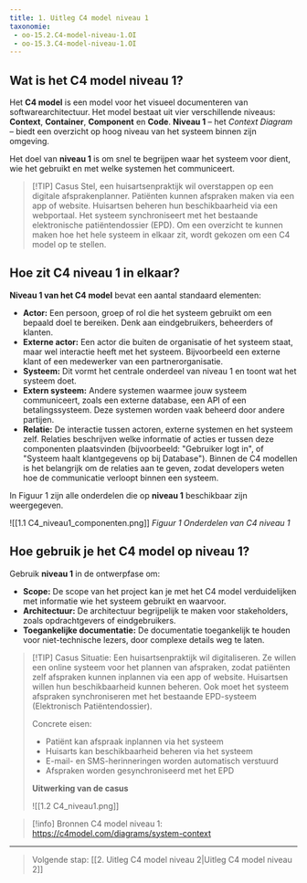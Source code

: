 ```yaml
---
title: 1. Uitleg C4 model niveau 1
taxonomie:
 - oo-15.2.C4-model-niveau-1.OI
 - oo-15.3.C4-model-niveau-1.OI
---
```


## Wat is het C4 model niveau 1?
Het **C4 model** is een model voor het visueel documenteren van softwarearchitectuur. Het model bestaat uit vier verschillende niveaus: **Context**, **Container**, **Component** en **Code**. **Niveau 1** – het *Context Diagram* – biedt een overzicht op hoog niveau van het systeem binnen zijn omgeving.

Het doel van **niveau 1** is om snel te begrijpen waar het systeem voor dient, wie het gebruikt en met welke systemen het communiceert.

> [!TIP] Casus
> Stel, een huisartsenpraktijk wil overstappen op een digitale afsprakenplanner. Patiënten kunnen afspraken maken via een app of website. Huisartsen beheren hun beschikbaarheid via een webportaal. Het systeem synchroniseert met het bestaande elektronische patiëntendossier (EPD). Om een overzicht te kunnen maken hoe het hele systeem in elkaar zit, wordt gekozen om een C4 model op te stellen.

## Hoe zit C4 niveau 1 in elkaar?
**Niveau 1 van het C4 model** bevat een aantal standaard elementen:
- **Actor:** Een persoon, groep of rol die het systeem gebruikt om een bepaald doel te bereiken. Denk aan eindgebruikers, beheerders of klanten.
- **Externe actor:** Een actor die buiten de organisatie of het systeem staat, maar wel interactie heeft met het systeem. Bijvoorbeeld een externe klant of een medewerker van een partnerorganisatie.
- **Systeem:** Dit vormt het centrale onderdeel van niveau 1 en toont wat het systeem doet.
- **Extern systeem:** Andere systemen waarmee jouw systeem communiceert, zoals een externe database, een API of een betalingssysteem. Deze systemen worden vaak beheerd door andere partijen.
- **Relatie:** De interactie tussen actoren, externe systemen en het systeem zelf. Relaties beschrijven welke informatie of acties er tussen deze componenten plaatsvinden (bijvoorbeeld: "Gebruiker logt in", of "Systeem haalt klantgegevens op bij Database"). Binnen de C4 modellen is het belangrijk om de relaties aan te geven, zodat developers weten hoe de communicatie verloopt binnen een systeem.

In Figuur 1 zijn alle onderdelen die op **niveau 1** beschikbaar zijn weergegeven.

![[1.1 C4_niveau1_componenten.png]]
*Figuur 1 Onderdelen van C4 niveau 1*

## Hoe gebruik je het C4 model op niveau 1?
Gebruik **niveau 1** in de ontwerpfase om:
- **Scope:** De scope van het project kan je met het C4 model verduidelijken met informatie wie het systeem gebruikt en waarvoor.
- **Architectuur:** De architectuur begrijpelijk te maken voor stakeholders, zoals opdrachtgevers of eindgebruikers.
- **Toegankelijke documentatie:** De documentatie toegankelijk te houden voor niet-technische lezers, door complexe details weg te laten.

> [!TIP] Casus
> Situatie: Een huisartsenpraktijk wil digitaliseren. Ze willen een online systeem voor het plannen van afspraken, zodat patiënten zelf afspraken kunnen inplannen via een app of website. Huisartsen willen hun beschikbaarheid kunnen beheren. Ook moet het systeem afspraken synchroniseren met het bestaande EPD-systeem (Elektronisch Patiëntendossier).
> 
> Concrete eisen:
> - Patiënt kan afspraak inplannen via het systeem
> - Huisarts kan beschikbaarheid beheren via het systeem
> - E-mail- en SMS-herinneringen worden automatisch verstuurd
> - Afspraken worden gesynchroniseerd met het EPD
>
> **Uitwerking van de casus**
> 
> ![[1.2 C4_niveau1.png]]


> [!info] Bronnen
> C4 model niveau 1: https://c4model.com/diagrams/system-context

---

> Volgende stap: [[2. Uitleg C4 model niveau 2|Uitleg C4 model niveau 2]]
